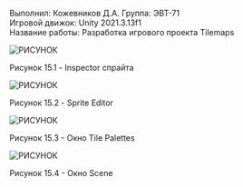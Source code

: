 Выполнил: Кожевников Д.А.
Группа: ЭВТ-71  
Игровой движок: Unity 2021.3.13f1  
Название работы: Разработка игрового проекта Tilemaps




![РИСУНОК](https://gspics.org/images/2022/12/03/0XeFCO.png)  

Рисунок 15.1 - Inspector спрайта

![РИСУНОК](https://gspics.org/images/2022/12/03/0XeLn3.png)  

Рисунок 15.2 - Sprite Editor

![РИСУНОК](https://gspics.org/images/2022/12/03/0XeV0y.png)  

Рисунок 15.3 - Окно Tile Palettes

![РИСУНОК](https://gspics.org/images/2022/12/03/0XeiQD.png)  

Рисунок 15.4 - Окно Scene
